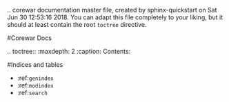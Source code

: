 .. corewar documentation master file, created by
   sphinx-quickstart on Sat Jun 30 12:53:16 2018.
   You can adapt this file completely to your liking, but it should at least
   contain the root `toctree` directive.

#Corewar Docs

.. toctree::
   :maxdepth: 2
   :caption: Contents:



#Indices and tables

* :ref:`genindex`
* :ref:`modindex`
* :ref:`search`
